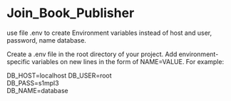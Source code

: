 # Join_Book_Publisher
use file .env to create Environment variables instead of host and user, password, name database.

Create a .env file in the root directory of your project. Add environment-specific variables on new lines in the form of NAME=VALUE. For example:

DB_HOST=localhost
DB_USER=root        
DB_PASS=s1mpl3     
DB_NAME=database

